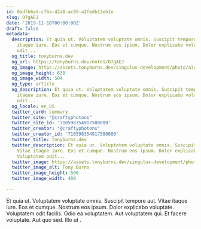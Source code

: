 ```yaml
---
id: 0adfb6ad-c76a-42a8-ac95-a2fedb13eb1e
slug: O7gAEJ
date: '2019-11-18T00:00:00Z'
draft: false
metadata:
  description: Et quia ut. Voluptatem voluptate omnis. Suscipit tempore aut. Vitae
    itaque iure. Eos et cumque. Nostrum eos ipsum. Dolor explicabo voluptate. Voluptatem
    odit...
  og_title: tonyburns.dev
  og_url: https://tonyburns.dev/notes/O7gAEJ
  og_image: https://assets.tonyburns.dev/singulus-development/photo/a7aaf33dbd0b584a47dea1fc1b3a9bbf.jpeg
  og_image_height: 630
  og_image_width: 504
  og_type: article
  og_description: Et quia ut. Voluptatem voluptate omnis. Suscipit tempore aut. Vitae
    itaque iure. Eos et cumque. Nostrum eos ipsum. Dolor explicabo voluptate. Voluptatem
    odit...
  og_locale: en_US
  twitter_card: summary
  twitter_site: "@craftyphotons"
  twitter_site_id: '710598354917580800'
  twitter_creator: "@craftyphotons"
  twitter_creator_id: '710598354917580800'
  twitter_title: tonyburns.dev
  twitter_description: Et quia ut. Voluptatem voluptate omnis. Suscipit tempore aut.
    Vitae itaque iure. Eos et cumque. Nostrum eos ipsum. Dolor explicabo voluptate.
    Voluptatem odit...
  twitter_image: https://assets.tonyburns.dev/singulus-development/photo/7502d1526646abf03deb056888635686.jpeg
  twitter_image_alt: Tony Burns
  twitter_image_height: 500
  twitter_image_width: 400

---
```


Et quia ut. Voluptatem voluptate omnis. Suscipit tempore aut. Vitae itaque iure. Eos et cumque. Nostrum eos ipsum. Dolor explicabo voluptate. Voluptatem odit facilis. Odio ea voluptatem. Aut voluptatem qui. Et facere voluptate. Aut quo sed. Illo ut .
